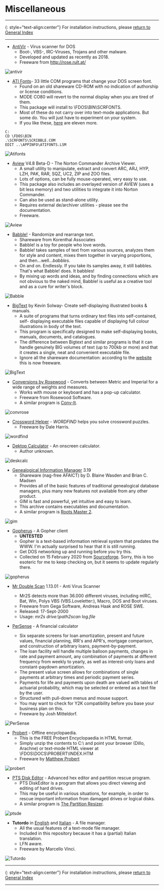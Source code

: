 # Miscellaneous

-----

{: style="text-align:center"}
For installation instructions, please [return to General Index](README.md)

-----
+ [AntiVir](./zip/antivir.zip) - Virus scanner for DOS
    + Boot-, VBS-, IRC-Viruses, Trojans and other malware.
    + Developed and updated as recently as 2018.
    + Freeware from http://rose.rult.at/

![antivir](./imgs/antivir.png)

+ [ATI Fonts](./zip/atifonts.zip)- 33 little COM programs that change your DOS screen font.
    + Found on an old shareware CD-ROM with no indication of authorship or license conditions.
    + MODE CO80 will revert to the normal display when you are tired of them.
    + This package will install to \FDOS\BIN\SCRFONTS.
    + Most of these do not carry over into text-mode applications. But some do. You will just have to experiment on your system.
    + If you like these, [here](./zip/dosfont2.zip) are eleven more.
````
C:
CD \FDOS\BIN
.\SCRFONTS\SCRIBBLE.COM
EDIT ..\APPINFO\ATIFONTS.LSM
````

![Atifonts](./imgs/atifonts.png)

+ [Aview](./zip/aview.zip) V4.8 Beta-D - The Norton Commander Archive Viewer.
    + A small utility to manipulate, extract and convert ARC, ARJ, HYP, LZH, PAK, RAR, SQZ, UC2, ZIP and ZOO files.
    + Lots of options, can be fully mouse-operated, very easy to use.
    + This package also includes an overlayed version of AVIEW (uses a bit less memory) and two utilities to integrate it into Norton Commander.
    + Can also be used as stand-alone utility.
    + Requires external de/archiver utilities - please see the documentation.
    + Freeware.

![Aview](./imgs/aview.png)

+ [Babble!](./zip/babble.zip) - Randomize and rearrange text.
    + Shareware from Korenthal Associates
    + Babble! is a toy for people who love words.
    + Babble! takes samples of text from various sources, analyzes them for style and content, mixes them together in varying proportions, and then...well...*babbles*.
    + On and on. Endlessly. If you take its samples away, it still babbles. That's what Babble! does. It babbles!
    + By mixing up words and ideas, and by finding connections which are not obvious to the naked mind, Babble! is useful as a creative tool and as a cure for writer's block.

![Babble](./imgs/babble.png)

+ [BigText](./zip/bigtext.zip) by Kevin Solway- Create self-displaying illustrated books & manuals.
    + A suite of programs that turns ordinary text files into self-contained, self- displaying executable files capable of displaying full colour illustrations in body of the text.
    + This program is specifically designed to make self-displaying books, manuals, documents, and catalogues.
    + The difference between Bigtext and similar programs is that it can handle genuinely BIG volumes of text (up to 700kb or more) and that it creates a single, neat and convenient executable file.
    + Ignore all the shareware documentation: according to the [website](http://www.theabsolute.net/sware/oldfav.html) this is now freeware.

![BigText](./imgs/bigtext.gif)

+ [Conversions by Rosewood](./zip/convrose.zip) - Converts between Metric and Imperial for a wide range of weights and measures.
    + Works with mouse or keyboard and has a pop-up
calculator.
    + Freeware from Rosewood Software.
    + A similar program is [Conv-It](./zip/conv-it.zip).

![convrose](./imgs/convrose.png)

+ [Crossword Helper](./zip/wordfind.zip) - *WORDFIND* helps you solve crossword puzzles.
    + Freeware by Dale Harris.

![wordfind](./imgs/wordfind.png)

+ [Dektop Calculator](./zip/deskcalc.zip) - An onscreen calculator.
    + Author unknown.

![deskcalc](./imgs/deskcalc.png)

+ [Genealogical Information Manager](./zip/gim.zip) 3.19
    + Shareware (nag-free AFAICT) by D. Blaine Wasden and Brian C. Madsen
    + Provides all of the basic features of traditional genealogical database managers, plus many new features not available from any other product.
    + GIM is fast and powerful, yet intuitive and easy to learn.
    + This archive contains executables and documentation.
    + A similar program is [Roots Master 2](/zip/rm.zip).

![gim](./imgs/gim.png)

+ [Gopherus](./zip/gopherus.zip) - A Gopher client
    + **UNTESTED**
    + Gopher is a text-based information retrieval system that predates the WWW. I'm actually surprised to hear that it is still running.
    + Get DOS networking up and running before you try this.
    + Collected on 15 February 2020 from [Sourceforge](https://sourceforge.net/projects/gopherus/). Sorry, this is too esoteric for me to keep checking on, but it seems to update regularly there.

![gopherus](./imgs/gopherus.png)

+ [Mr Double Scan](./zip/mr2s.zip) 1.13.01 - Anti Virus Scanner
    + Mr2S detects more than 36.000 different viruses, including mIRC, Bat, Win, Polys VBS (VBS.Loveletter:), Macro, DOS and Boot viruses.
    + Freeware from Gega Software, Andreas Haak and ROSE SWE.
    + Released: 17-Sept-2000
    + Usage:  *mr2s drive:\path2scan log.file*

+ [PerSense](./zip/persense.zip) - A financial calculator
    + Six separate screens for loan amortization, present and future values, financial planning, IRR's and APR's, mortgage comparison, and construction of arbitrary loans, payment-by-payment.
    + The loan facility will handle multiple balloon payments, changes in rate and payment amount, any combination of payments at different frequency from weekly to yearly, as well as interest-only loans and constant-paydown amortization.
    + The present value screen allows for combinations of single payments at arbitrary times and periodic payment series.
    + Payments for life and payments upon death are valued with tables of actuarial probability, which may be selected or entered as a text file by the user.
    + Structured with pull-down menus and mouse support.
    + You may want to check for Y2K compatibility before you base your business plan on this.
    + Freeware by Josh Mitteldorf.

![PerSense](./imgs/persense.png)

+ [Probert](./zip/probert.zip) - Offline encyclopaedia.
    + This is the FREE Probert Encyclopaedia in HTML format.
    + Simply unzip the contents to C:\ and point your browser (Dillo, Arachne) or text-mode HTML viewer at \FDOS\DOCS\PROBERT\INDEX.HTM
    + Freeware by [Matthew Probert](probertm@pins.co.uk)

![probert](./imgs/probert.png)

+ [PTS Disk Editor](./zip/ptsde.zip) - Advanced hex editor and partition rescue program.
    + PTS DiskEditor is a program that allows you direct viewing and editing of hard drives.
    + This may be useful in various situations, for example, in order to rescue important information from damaged drives or logical disks.
    + A similar program is [The Partition Resizer](./zip/presize.zip).

![ptsde](./imgs/ptsde.gif)

+ **Tutordo** in [English](./zip/tutordoe.zip) and [Italian](./zip/tutordoi.zip) - A file manager.
    + All the usual features of a text-mode file manager.
    + Included in this repository because it has a (partial) Italian translation.
    + LFN aware.
    + Freeware by Marcello Vinci.

![Tutordo](./imgs/tutordoi.png)

-----

{: style="text-align:center"}
For installation instructions, please [return to General Index](README.md)

-----
